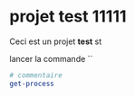 # projet test 11111

Ceci est un projet **test**
st

lancer la commande `` 
``` powershell
# commentaire
get-process





```
